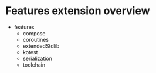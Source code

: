 # Features extension overview

- features
    - compose
    - coroutines
    - extendedStdlib
    - kotest
    - serialization
    - toolchain
